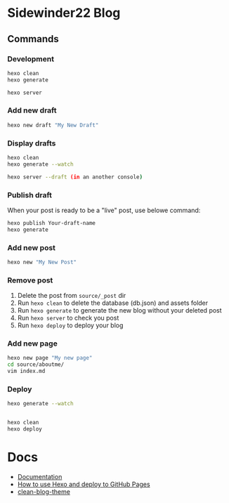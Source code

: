 # Sidewinder22 Blog

## Commands

### Development
```bash
hexo clean
hexo generate

hexo server
```
### Add new draft
```bash
hexo new draft "My New Draft"
```

### Display drafts
```bash
hexo clean
hexo generate --watch

hexo server --draft (in an another console)
```

### Publish draft

When your post is ready to be a "live" post, use belowe command:

```bash
hexo publish Your-draft-name
hexo generate
```

### Add new post
```bash
hexo new "My New Post"
```

### Remove post
1. Delete the post from `source/_post` dir
2. Run `hexo clean` to delete the database (db.json) and assets folder
3. Run `hexo generate` to generate the new blog without your deleted post
4. Run `hexo server` to check you post
5. Run `hexo deploy` to deploy your blog 

### Add new page
```bash
hexo new page "My new page"
cd source/aboutme/
vim index.md
```

### Deploy
```bash
hexo generate --watch


hexo clean
hexo deploy
```

# Docs
* [Documentation](https://hexo.io/docs/)
* [How to use Hexo and deploy to GitHub Pages](https://gist.github.com/btfak/18938572f5df000ebe06fbd1872e4e39)
* [clean-blog-theme](https://github.com/klugjo/hexo-theme-clean-blog)

